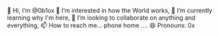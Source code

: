 👋 Hi, I’m @0b1ox
👀 I’m interested in how the World works,
🌱 I’m currently learning why I'm here,
💞️ I’m looking to collaborate on anything and everything,
📫 How to reach me... phone home ....
😄 Pronouns: 0x
